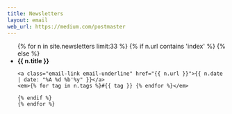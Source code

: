```yaml
---
title: Newsletters
layout: email
web_url: https://medium.com/postmaster
---
```


<!-- LIST -->

<ul class="email-list email-list--unordered">
	{% for n in site.newsletters limit:33 %}
	{% if n.url contains 'index' %}
	<!-- {{ n.title }} -->
    {% else %}
    <li class="email-left email-list-item">
		<strong class="email-bold">{{ n.title }}</strong>
	</li>

	<a class="email-link email-underline" href="{{ n.url }}">{{ n.date | date: "%A %d %b'%y" }}</a>
	<em>{% for tag in n.tags %}#{{ tag }} {% endfor %}</em>

	{% endif %}
	{% endfor %}
</ul>